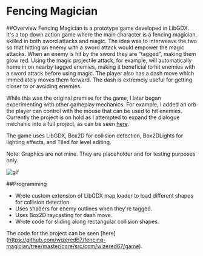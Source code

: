# Fencing Magician
##Overview
Fencing Magician is a prototype game developed in LibGDX. It's a top down action game where the main character is a fencing magician, skilled in both sword attacks and magic. The idea was to interweave the two so that hitting an enemy with a sword attack would empower the magic attacks. When an enemy is hit by the sword they are "tagged", making them glow red. Using the magic projectile attack, for example, will automatically home in on nearby tagged enemies, making it beneficial to hit enemies with a sword attack before using magic. The player also has a dash move which immediately moves them forward. The dash is extremely useful for getting closer to or avoiding enemies. 

While this was the original premise for the game, I later began experimenting with other gameplay mechanics. For example, I added an orb the player can control with the mouse that can be used to hit enemies. Currently the project is on hold as I attempted to expand the dialogue mechanic into a full project, as can be seen [here](https://github.com/wizered67/ProjectVisualNovel). 

The game uses LibGDX, Box2D for collision detection, Box2DLights for lighting effects, and Tiled for level editing.

Note: Graphics are not mine. They are placeholder and for testing purposes only.

![gif](https://dl.dropboxusercontent.com/u/25507891/projectControlDash.giff)

##Programming
* Wrote custom extension of LibGDX map loader to load different shapes for collision detection.
* Uses shaders for enemy outlines when they're tagged.
* Uses Box2D raycasting for dash move.
* Wrote code for sliding along rectangular collision shapes.

The code for the project can be seen [here] (https://github.com/wizered67/fencing-magician/tree/master/core/src/com/wizered67/game).
